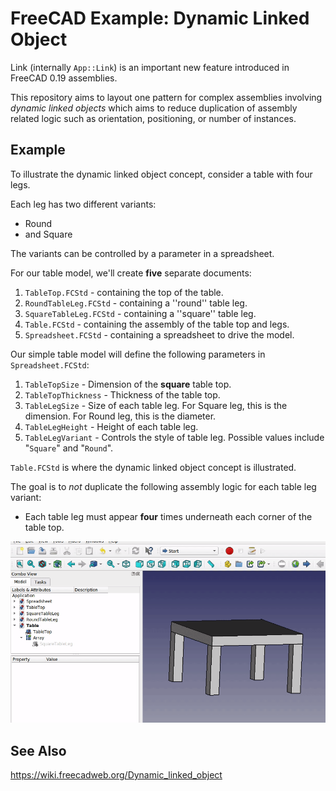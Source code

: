 # FreeCAD Example: Dynamic Linked Object

Link (internally `App::Link`) is an important new feature introduced in FreeCAD 0.19 assemblies.

This repository aims to layout one pattern for complex assemblies involving *dynamic linked objects* which aims to reduce duplication of assembly related logic such as orientation, positioning, or number of instances.

## Example
To illustrate the dynamic linked object concept, consider a table with four legs.

Each leg has two different variants:

* Round
* and Square

The variants can be controlled by a parameter in a spreadsheet.

For our table model, we'll create **five** separate documents:

1. `TableTop.FCStd` - containing the top of the table.
2. `RoundTableLeg.FCStd` - containing a ''round'' table leg.
3. `SquareTableLeg.FCStd` - containing a ''square'' table leg.
4. `Table.FCStd` - containing the assembly of the table top and legs.
5. `Spreadsheet.FCStd` - containing a spreadsheet to drive the model.

Our simple table model will define the following parameters in `Spreadsheet.FCStd`:

1. `TableTopSize` - Dimension of the **square** table top.
2. `TableTopThickness` - Thickness of the table top.
3. `TableLegSize` - Size of each table leg. For Square leg, this is the dimension. For Round leg, this is the diameter.
4. `TableLegHeight` - Height of each table leg.
5. `TableLegVariant` - Controls the style of table leg. Possible values include "`Square`" and "`Round`".

`Table.FCStd` is where the dynamic linked object concept is illustrated.

The goal is to *not* duplicate the following assembly logic for each table leg variant:
* Each table leg must appear **four** times underneath each corner of the table top.

![Dynamic Table Leg](dynamic-table-leg.gif)

## See Also
https://wiki.freecadweb.org/Dynamic_linked_object